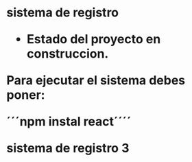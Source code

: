 <h1> sistema de registro

  - Estado del proyecto en construccion.

Para ejecutar el sistema debes poner:

´´´npm instal react´´´´

sistema de registro 3
